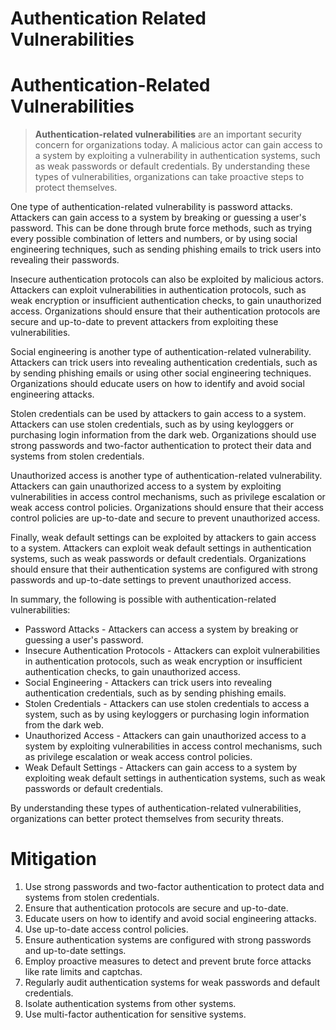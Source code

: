 # Authentication Related Vulnerabilities

[](https://rkive.gitbook.io/~gitbook/image?url=https%3A%2F%2F3577347090-files.gitbook.io%2F%7E%2Ffiles%2Fv0%2Fb%2Fgitbook-x-prod.appspot.com%2Fo%2Fspaces%252FWrIcinZ87qSasUAtuqcU%252Fuploads%252FcNJz5jxgRdVW4ZvyIl4z%252Fimage.png%3Falt%3Dmedia%26token%3Da7246e17-30c2-4102-b02a-851674207e5a&width=768&dpr=4&quality=100&sign=2e27e9f6&sv=2)

# Authentication-Related Vulnerabilities

> **Authentication-related vulnerabilities** are an important security concern for organizations today. A malicious actor can gain access to a system by exploiting a vulnerability in authentication systems, such as weak passwords or default credentials. By understanding these types of vulnerabilities, organizations can take proactive steps to protect themselves.
> 

One type of authentication-related vulnerability is password attacks. Attackers can gain access to a system by breaking or guessing a user's password. This can be done through brute force methods, such as trying every possible combination of letters and numbers, or by using social engineering techniques, such as sending phishing emails to trick users into revealing their passwords.

Insecure authentication protocols can also be exploited by malicious actors. Attackers can exploit vulnerabilities in authentication protocols, such as weak encryption or insufficient authentication checks, to gain unauthorized access. Organizations should ensure that their authentication protocols are secure and up-to-date to prevent attackers from exploiting these vulnerabilities.

Social engineering is another type of authentication-related vulnerability. Attackers can trick users into revealing authentication credentials, such as by sending phishing emails or using other social engineering techniques. Organizations should educate users on how to identify and avoid social engineering attacks.

Stolen credentials can be used by attackers to gain access to a system. Attackers can use stolen credentials, such as by using keyloggers or purchasing login information from the dark web. Organizations should use strong passwords and two-factor authentication to protect their data and systems from stolen credentials.

Unauthorized access is another type of authentication-related vulnerability. Attackers can gain unauthorized access to a system by exploiting vulnerabilities in access control mechanisms, such as privilege escalation or weak access control policies. Organizations should ensure that their access control policies are up-to-date and secure to prevent unauthorized access.

Finally, weak default settings can be exploited by attackers to gain access to a system. Attackers can exploit weak default settings in authentication systems, such as weak passwords or default credentials. Organizations should ensure that their authentication systems are configured with strong passwords and up-to-date settings to prevent unauthorized access.

In summary, the following is possible with authentication-related vulnerabilities:

- Password Attacks - Attackers can access a system by breaking or guessing a user's password.
- Insecure Authentication Protocols - Attackers can exploit vulnerabilities in authentication protocols, such as weak encryption or insufficient authentication checks, to gain unauthorized access.
- Social Engineering - Attackers can trick users into revealing authentication credentials, such as by sending phishing emails.
- Stolen Credentials - Attackers can use stolen credentials to access a system, such as by using keyloggers or purchasing login information from the dark web.
- Unauthorized Access - Attackers can gain unauthorized access to a system by exploiting vulnerabilities in access control mechanisms, such as privilege escalation or weak access control policies.
- Weak Default Settings - Attackers can gain access to a system by exploiting weak default settings in authentication systems, such as weak passwords or default credentials.

By understanding these types of authentication-related vulnerabilities, organizations can better protect themselves from security threats.

# **Mitigation**

1. Use strong passwords and two-factor authentication to protect data and systems from stolen credentials.
2. Ensure that authentication protocols are secure and up-to-date.
3. Educate users on how to identify and avoid social engineering attacks.
4. Use up-to-date access control policies.
5. Ensure authentication systems are configured with strong passwords and up-to-date settings.
6. Employ proactive measures to detect and prevent brute force attacks like rate limits and captchas.
7. Regularly audit authentication systems for weak passwords and default credentials.
8. Isolate authentication systems from other systems.
9. Use multi-factor authentication for sensitive systems.